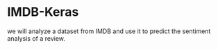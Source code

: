 # IMDB-Keras
we will analyze a dataset from IMDB and use it to predict the sentiment analysis of a review.
